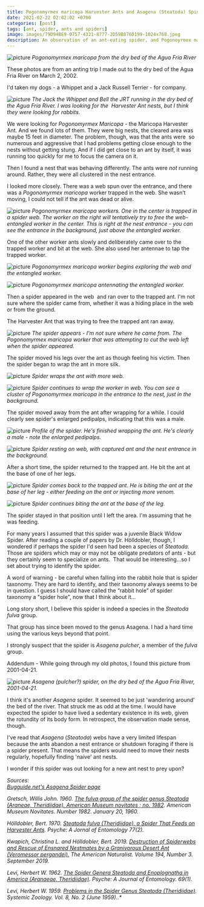 ```yaml
---
title: Pogonomyrmex maricopa Harvester Ants and Asagena (Steatoda) Spider
date: 2021-02-22 02:02:02 +0700
categories: [post]
tags: [ant, spider, ants and spiders]
image: images/79D94BE9-0757-4321-8777-2D59B876D199-1024x768.jpeg
description: An observation of an ant-eating spider, and Pogonoyrmex maricoa in Central Arizona
---
```


![picture](images/DSCN5119-1024x768.jpg)
*_Pogonomyrmex maricopa_ from the dry bed of the Agua Fria River*

These photos are from an anting trip I made out to the dry bed of the Agua Fria River on March 2, 2002.

I'd taken my dogs - a Whippet and a Jack Russell Terrier - for company.

![picture](images/DSCN5100-1024x692.jpg)
*The Jack the Whippet and Bell the JRT running in the dry bed of the Agua Fria River. I was looking for the  Harvester Ant nests, but I think they were looking for rabbits.*

We were looking for _Pogonomyrmex Maricopa -_ the Maricopa Harvester Ant. And we found lots of them. They were big nests, the cleared area was maybe 15 feet in diameter. The problem, though, was that the ants were  so numerous and aggressive that I had problems getting close enough to the nests without getting stung. And if I did get close to an ant by itself, it was running too quickly for me to focus the camera on it.

Then I found a nest that was behaving differently. The ants were _not_ running around. Rather, they were all clustered in the nest entrance.

<!--more-->

I looked more closely. There was a web spun over the entrance, and there was a _Pogonomyrmex maricopa_ worker trapped in the web. She wasn’t moving, I could not tell if the ant was dead or alive.

![picture](images/1A800787-2F76-4550-866E-FF441154D089-1024x768.jpeg)
*_Pogonomyrmex maricopa_ workers. One in the center is trapped in a spider web. The worker on the right will tentatively try to free the web-entangled worker in the center. This is right at the nest entrance - you can see the entrance in the background, just above the entangled worker.*

One of the other worker ants slowly and deliberately came over to the trapped worker and bit at the web. She also used her antennae to tap the trapped worker.

![picture](images/11C53861-F155-4689-941A-8CEA3F8C560A-1024x768.jpeg)
*_Pogonomyrmex maricopa_ worker begins exploring the web and the entangled worker.*

![picture](images/2DBF2574-EAED-4C0E-8AB2-BF5A8F424AC5-1024x768.jpeg)
*_Pogonomyrmex maricopa_ antennating the entangled worker.*

Then a spider appeared in the web  and ran over to the trapped ant. I'm not sure where the spider came from, whether it was a hiding place in the web or from the ground.

The Harvester Ant that was trying to free the trapped ant ran away.

![picture](images/863166F8-07D6-48FD-9370-40335E8B9E42-1024x768.jpeg)
*The spider appears - I'm not sure where he came from. The _Pogonomyrmex maricopa_ worker that was attempting to cut the web left when the spider appeared.*

The spider moved his legs over the ant as though feeling his victim. Then the spider began to wrap the ant in more silk.

![picture](images/25C035C4-0B89-430F-9671-FF87EF4DD88B-1024x768.jpeg)
*Spider wraps the ant with more web.*

![picture](images/477E71A1-FF3A-45B8-87A5-00021707E326-1024x768.jpeg)
*Spider continues to wrap the worker in web. You can see a cluster of _Pogonomyrmex maricopa_ in the entrance to the nest, just in the background.*

The spider moved away from the ant after wrapping for a while. I could clearly see spider's enlarged pedipalps, indicating that this was a male.

![picture](images/588174F3-C22D-40BD-ADAF-0DCED0FA2DD6-1024x768.jpeg)
*Profile of the spider. He's finished wrapping the ant. He's clearly a male - note the enlarged pedipalps.*

![picture](images/79D94BE9-0757-4321-8777-2D59B876D199-1024x768.jpeg)
*Spider resting on web, with captured ant and the nest entrance in the background.*

After a short time, the spider returned to the trapped ant. He bit the ant at the base of one of her legs.

![picture](images/598B8497-31E7-47E9-9842-6471CFBE5F52-1024x768.jpeg)
*Spider comes back to the trapped ant. He is biting the ant at the base of her leg - either feeding on the ant or injecting more venom.*

![picture](images/7C788257-A131-43C6-B9F2-96423931EA6F-1024x768.jpeg)
*Spider continues biting the ant at the base of the leg.*

The spider stayed in that position until I left the area. I'm assuming that he was feeding.

For many years I assumed that this spider was a juvenile Black Widow Spider. After reading a couple of papers by Dr. Hölldobler, though, I wondered if perhaps the spider I'd seen had been a species of _Steatoda._ Those are spiders which may or may not be obligate predators of ants - but they certainly seem to specialize on ants.  That would be interesting...so I set about trying to identify the spider.

A word of warning - be careful when falling into the rabbit hole that is spider taxonomy. They are hard to identify, and their taxonomy always seems to be in question. I guess I should have called the “rabbit hole” of spider taxonomy a "spider hole", now that I think about it...

Long story short, I believe this spider is indeed a species in the _Steatoda fulva_ group.

That group has since been moved to the genus Asagena. I had a hard time using the various keys beyond that point.

I strongly suspect that the spider is _Asagena pulcher_, a member of the _fulva_ group.

Addendum - While going through my old photos, I found this picture from 2001-04-21.

![picture](images/DSCN1477-1024x705.jpg)
*_Asagena (pulcher?)_ spider, on the dry bed of the Agua Fria River, 2001-04-21.*

I think it's another _Asagena_ spider. It seemed to be just 'wandering around' the bed of the river. That struck me as odd at the time. I would have expected the spider to have lived a sedentary existence in its web, given the rotundity of its body form. In retrospect, the observation made sense, though.

I've read that _Asagena_ (_Steatoda_) webs have a very limited lifespan because the ants abandon a nest entrance or shutdown foraging if there is a spider present. That means the spiders would need to move their nests regularly, hopefully finding 'naive' ant nests.

I wonder if this spider was out looking for a new ant nest to prey upon?

_Sources:  
[Bugguide.net's Asagena Spider page](https://bugguide.net/node/view/412452)_

_Gretsch, Willis John. 1960. [The fulva group of the spider genus Steatoda (Araneae, Theridiidae). American Museum novitates ; no. 1982](https://digitallibrary.amnh.org/handle/2246/4393). American Museum Novitates. Number 1982. January 20, 1960._

_Hölldobler, Bert. 1970. [Steatoda fulva (Theridiidae), a Spider That Feeds on Harvester Ants](https://www.researchgate.net/publication/27372623_Steatoda_Fulva_Theridiidae_a_Spider_That_Feeds_on_Harvester_Ants). Psyche: A Jornal of Entomology 77(2)._

_Kwapich, Christina L. and Hölldobler, Bert. 2019. [Destruction of Spiderwebs and Rescue of Ensnared Nestmates by a Granivorous Desert Ant (Veromessor pergandei).](https://www.journals.uchicago.edu/doi/abs/10.1086/704338) The American Naturalist. Volume 194, Number 3. September 2019._

_Levi, Herbert W. 1962. [The Spider Genera Steatoda and Enoplognatha in America (Aranaeae, Theridiidae)](https://www.researchgate.net/publication/27372455_The_Spider_Genera_Steatoda_and_Enoplognatha_in_America_Araneae_Theridiidae). Psyche: A Journal of Entomology. 69(1)._

_Levi, Herbert W. 1959. [Problems in the Spider Genus Steatoda (Theridiidae)](https://www.jstor.org/stable/2411771?seq=1). Systemic Zoology. Vol. 8, No. 2 (June 1959)..\*_